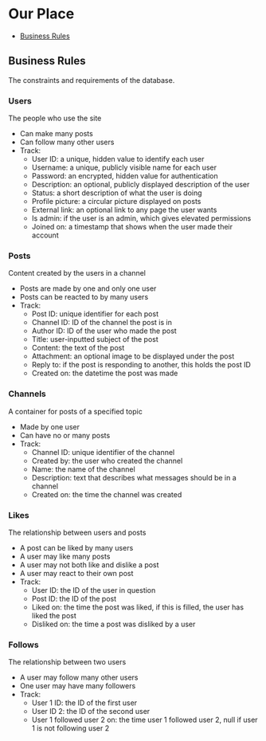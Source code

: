 # Our Place

* [Business Rules](##-business-rules)


## Business Rules
The constraints and requirements of the database.

### Users
The people who use the site  
* Can make many posts
* Can follow many other users
* Track:  
  * User ID: a unique, hidden value to identify each user
  * Username: a unique, publicly visible name for each user
  * Password: an encrypted, hidden value for authentication
  * Description: an optional, publicly displayed description of the user
  * Status: a short description of what the user is doing
  * Profile picture: a circular picture displayed on posts
  * External link: an optional link to any page the user wants
  * Is admin: if the user is an admin, which gives elevated permissions
  * Joined on: a timestamp that shows when the user made their account

### Posts
Content created by the users in a channel  
* Posts are made by one and only one user
* Posts can be reacted to by many users
* Track:
  * Post ID: unique identifier for each post
  * Channel ID: ID of the channel the post is in
  * Author ID: ID of the user who made the post
  * Title: user-inputted subject of the post
  * Content: the text of the post
  * Attachment: an optional image to be displayed under the post
  * Reply to: if the post is responding to another, this holds the post ID
  * Created on: the datetime the post was made

### Channels
A container for posts of a specified topic  
* Made by one user
* Can have no or many posts
* Track:
  * Channel ID: unique identifier of the channel
  * Created by: the user who created the channel
  * Name: the name of the channel
  * Description: text that describes what messages should be in a channel
  * Created on: the time the channel was created

### Likes
The relationship between users and posts  
* A post can be liked by many users
* A user may like many posts
* A user may not both like and dislike a post
* A user may react to their own post
* Track:
  * User ID: the ID of the user in question
  * Post ID: the ID of the post
  * Liked on: the time the post was liked, if this is filled, the user has liked the post
  * Disliked on: the time a post was disliked by a user

### Follows
The relationship between two users  
* A user may follow many other users
* One user may have many followers
* Track:
  * User 1 ID: the ID of the first user
  * User ID 2: the ID of the second user
  * User 1 followed user 2 on: the time user 1 followed user 2, null if user 1 is not following user 2
